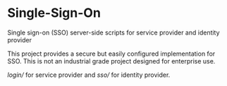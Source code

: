 # Single-Sign-On
Single sign-on (SSO) server-side scripts for service provider and identity provider

This project provides a secure but easily configured implementation for SSO. This is not an industrial grade project designed for enterprise use.

*login/* for service provider and *sso/* for identity provider.
